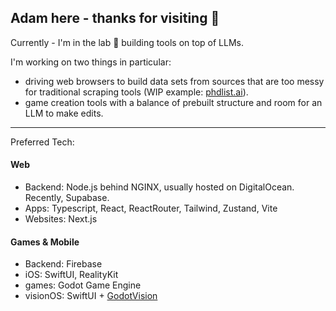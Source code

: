 ## Adam here - thanks for visiting 👋

Currently - I'm in the lab 🧪 building tools on top of LLMs.

I'm working on two things in particular:
- driving web browsers to build data sets from sources that are too messy for traditional scraping tools (WIP example: [phdlist.ai](https://phdlist.ai/)).
- game creation tools with a balance of prebuilt structure and room for an LLM to make edits.
---
Preferred Tech:
#### Web
- Backend: Node.js behind NGINX, usually hosted on DigitalOcean. Recently, Supabase. 
- Apps: Typescript, React, ReactRouter, Tailwind, Zustand, Vite
- Websites: Next.js

#### Games & Mobile
- Backend: Firebase
- iOS: SwiftUI, RealityKit
- games: Godot Game Engine
- visionOS: SwiftUI + [GodotVision](https://github.com/kevinw/GodotVision)

<!--
**adamwatters/adamwatters** is a ✨ _special_ ✨ repository because its `README.md` (this file) appears on your GitHub profile.

Here are some ideas to get you started:

- 🔭 I’m currently working on ...
- 🌱 I’m currently learning ...
- 👯 I’m looking to collaborate on ...
- 🤔 I’m looking for help with ...
- 💬 Ask me about ...
- 📫 How to reach me: ...
- 😄 Pronouns: ...
- ⚡ Fun fact: ...
-->
